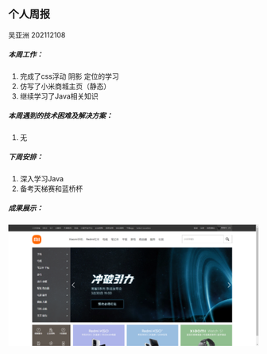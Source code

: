 ## 个人周报

吴亚洲 202112108

##### 本周工作：

1. 完成了css浮动 阴影 定位的学习
2. 仿写了小米商城主页（静态）
3. 继续学习了Java相关知识

##### 本周遇到的技术困难及解决方案：

1. 无

##### 下周安排：

1. 深入学习Java
2. 备考天梯赛和蓝桥杯

##### 成果展示：

![](imgs/小米商城静态页面仿写.png)